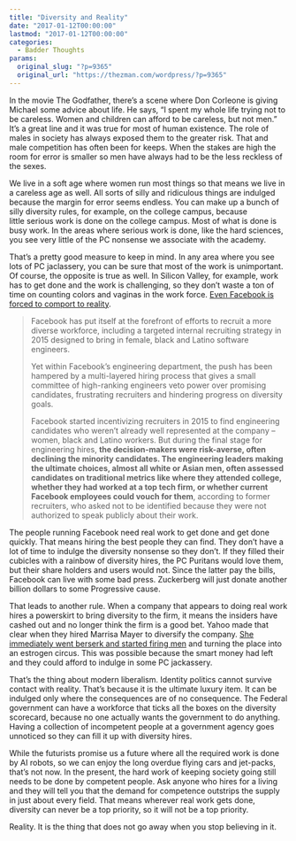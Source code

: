 ```yaml
---
title: "Diversity and Reality"
date: "2017-01-12T00:00:00"
lastmod: "2017-01-12T00:00:00"
categories:
  - Badder Thoughts
params:
  original_slug: "?p=9365"
  original_url: "https://thezman.com/wordpress/?p=9365"
---
```


In the movie The Godfather, there’s a scene where Don Corleone is giving
Michael some advice about life. He says, “I spent my whole life trying
not to be careless. Women and children can afford to be careless, but
not men.” It’s a great line and it was true for most of human existence.
The role of males in society has always exposed them to the greater
risk. That and male competition has often been for keeps. When the
stakes are high the room for error is smaller so men have always had to
be the less reckless of the sexes.

We live in a soft age where women run most things so that means we live
in a careless age as well. All sorts of silly and ridiculous things are
indulged because the margin for error seems endless. You can make up a
bunch of silly diversity rules, for example, on the college campus,
because little serious work is done on the college campus. Most of what
is done is busy work. In the areas where serious work is done, like the
hard sciences, you see very little of the PC nonsense we associate with
the academy.

That’s a pretty good measure to keep in mind. In any area where you see
lots of PC jaclassery, you can be sure that most of the work is
unimportant. Of course, the opposite is true as well. In Silicon Valley,
for example, work has to get done and the work is challenging, so they
don’t waste a ton of time on counting colors and vaginas in the work
force. <a
href="https://www.bloomberg.com/news/articles/2017-01-09/facebook-s-hiring-process-hinders-its-effort-to-create-a-diverse-workforce"
target="_blank">Even Facebook is forced to comport to reality</a>.

> Facebook has put itself at the forefront of efforts to recruit a more
> diverse workforce, including a targeted internal recruiting strategy
> in 2015 designed to bring in female, black and Latino software
> engineers.
>
> Yet within Facebook’s engineering department, the push has been
> hampered by a multi-layered hiring process that gives a small
> committee of high-ranking engineers veto power over promising
> candidates, frustrating recruiters and hindering progress on diversity
> goals.
>
> Facebook started incentivizing recruiters in 2015 to find engineering
> candidates who weren’t already well represented at the company –
> women, black and Latino workers. But during the final stage for
> engineering hires, **the decision-makers were risk-averse, often
> declining the minority candidates. The engineering leaders making the
> ultimate choices, almost all white or Asian men, often assessed
> candidates on traditional metrics like where they attended college,
> whether they had worked at a top tech firm, or whether current
> Facebook employees could vouch for them**, according to former
> recruiters, who asked not to be identified because they were not
> authorized to speak publicly about their work.

The people running Facebook need real work to get done and get done
quickly. That means hiring the best people they can find. They don’t
have a lot of time to indulge the diversity nonsense so they don’t. If
they filled their cubicles with a rainbow of diversity hires, the PC
Puritans would love them, but their share holders and users would not.
Since the latter pay the bills, Facebook can live with some bad press.
Zuckerberg will just donate another billion dollars to some Progressive
cause.

That leads to another rule. When a company that appears to doing real
work hires a powerskirt to bring diversity to the firm, it means the
insiders have cashed out and no longer think the firm is a good bet.
Yahoo made that clear when they hired Marrisa Mayer to diversify the
company. <a
href="http://www.mercurynews.com/2016/10/06/yahoo-ceo-marissa-mayer-led-illegal-purge-of-male-employees-lawsuit-charges/"
target="_blank">She immediately went berserk and started firing men</a>
and turning the place into an estrogen circus. This was possible because
the smart money had left and they could afford to indulge in some PC
jackassery.

That’s the thing about modern liberalism. Identity politics cannot
survive contact with reality. That’s because it is the ultimate luxury
item. It can be indulged only where the consequences are of no
consequence. The Federal government can have a workforce that ticks all
the boxes on the diversity scorecard, because no one actually wants the
government to do anything. Having a collection of incompetent people at
a government agency goes unnoticed so they can fill it up with diversity
hires.

While the futurists promise us a future where all the required work is
done by AI robots, so we can enjoy the long overdue flying cars and
jet-packs, that’s not now. In the present, the hard work of keeping
society going still needs to be done by competent people. Ask anyone who
hires for a living and they will tell you that the demand for competence
outstrips the supply in just about every field. That means wherever real
work gets done, diversity can never be a top priority, so it will not be
a top priority.

Reality. It is the thing that does not go away when you stop believing
in it.
